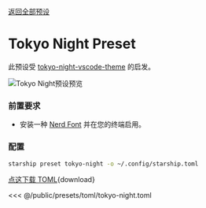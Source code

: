 [返回全部预设](./#pastel-powerline)

# Tokyo Night Preset

此预设受 [tokyo-night-vscode-theme](https://github.com/enkia/tokyo-night-vscode-theme) 的启发。

![Tokyo Night预设预览](/presets/img/tokyo-night.png)

### 前置要求

- 安装一种 [Nerd Font](https://www.nerdfonts.com/) 并在您的终端启用。

### 配置

```sh
starship preset tokyo-night -o ~/.config/starship.toml
```

[点这下载 TOML](/presets/toml/tokyo-night.toml){download}

<<< @/public/presets/toml/tokyo-night.toml
